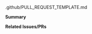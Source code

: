 .github/PULL_REQUEST_TEMPLATE.md
<!-- Thank you for submitting a pull request! -->

**Summary**
<!-- What kind of change does this PR introduce? -->
<!-- Is this a bugfix, feature, refactoring, build related change, etc? -->

<!-- Describe the need for this change -->

<!-- Link any documentation or information that would help understand this change -->

**Related Issues/PRs**
<!-- Provide any additional information we might need to understand the pull request -->
